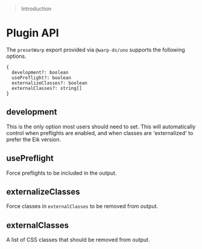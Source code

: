 > Introduction

# Plugin API

The `presetWarp` export provided via `@warp-ds/uno` supports the following options.

```
{
  development?: boolean
  usePreflight?: boolean
  externalizeClasses?: boolean
  externalClasses?: string[]
}
```

## development

This is the only option most users should need to set. This will automatically control when preflights are enabled, and when classes are 'externalized' to prefer the Eik version.

## usePreflight

Force preflights to be included in the output.

## externalizeClasses

Force classes in `externalClasses` to be removed from output.

## externalClasses

A list of CSS classes that should be removed from output.
